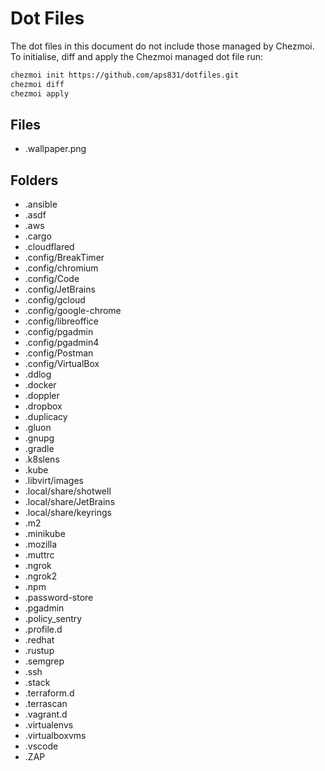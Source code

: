 # Dot Files

The dot files in this document do not include those managed by Chezmoi. To initialise, diff and apply the Chezmoi managed dot file run:

```bash
chezmoi init https://github.com/aps831/dotfiles.git
chezmoi diff
chezmoi apply
```

## Files

-   .wallpaper.png

## Folders

-   .ansible
-   .asdf
-   .aws
-   .cargo
-   .cloudflared
-   .config/BreakTimer
-   .config/chromium
-   .config/Code
-   .config/JetBrains
-   .config/gcloud
-   .config/google-chrome
-   .config/libreoffice
-   .config/pgadmin
-   .config/pgadmin4
-   .config/Postman
-   .config/VirtualBox
-   .ddlog
-   .docker
-   .doppler
-   .dropbox
-   .duplicacy
-   .gluon
-   .gnupg
-   .gradle
-   .k8slens
-   .kube
-   .libvirt/images
-   .local/share/shotwell
-   .local/share/JetBrains
-   .local/share/keyrings
-   .m2
-   .minikube
-   .mozilla
-   .muttrc
-   .ngrok
-   .ngrok2
-   .npm
-   .password-store
-   .pgadmin
-   .policy_sentry
-   .profile.d
-   .redhat
-   .rustup
-   .semgrep
-   .ssh
-   .stack
-   .terraform.d
-   .terrascan
-   .vagrant.d
-   .virtualenvs
-   .virtualboxvms
-   .vscode
-   .ZAP
